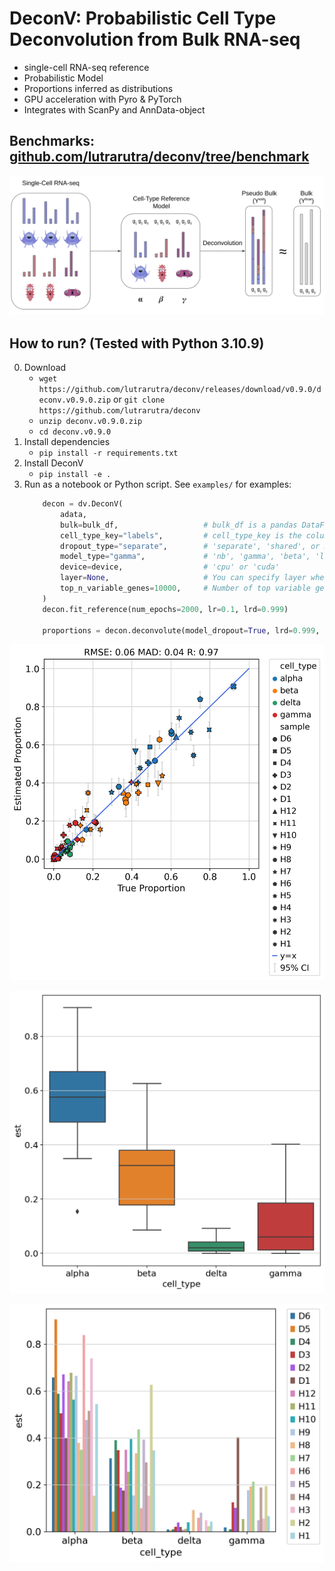 # DeconV: Probabilistic Cell Type Deconvolution from Bulk RNA-seq

- single-cell RNA-seq reference
- Probabilistic Model
- Proportions inferred as distributions
- GPU acceleration with Pyro & PyTorch
- Integrates with ScanPy and AnnData-object

## Benchmarks: [github.com/lutrarutra/deconv/tree/benchmark](https://github.com/lutrarutra/deconv/tree/benchmark) 

![](https://github.com/lutrarutra/deconv/blob/main/DeconV/figures/banner.png?raw=true)

## How to run? (Tested with Python 3.10.9)
0. Download
    - `wget https://github.com/lutrarutra/deconv/releases/download/v0.9.0/deconv.v0.9.0.zip` or `git clone https://github.com/lutrarutra/deconv`
    - `unzip deconv.v0.9.0.zip` 
    - `cd deconv.v0.9.0`
1. Install dependencies
    - `pip install -r requirements.txt`
2. Install DeconV
    - `pip install -e .`
3. Run as a notebook or Python script. See `examples/` for examples:
    ```python
        decon = dv.DeconV(
            adata,
            bulk=bulk_df,                   # bulk_df is a pandas DataFrame with genes as columns and samples as rows
            cell_type_key="labels",         # cell_type_key is the column key in adata.obs that holds the cell type annotations 
            dropout_type="separate",        # 'separate', 'shared', or None
            model_type="gamma",             # 'nb', 'gamma', 'beta', 'lognormal', or 'static'    
            device=device,                  # 'cpu' or 'cuda'
            layer=None,                     # You can specify layer where raw counts are stored. None denotes adata.X.
            top_n_variable_genes=10000,     # Number of top variable genes to use, None to use all
        )
        decon.fit_reference(num_epochs=2000, lr=0.1, lrd=0.999)

        proportions = decon.deconvolute(model_dropout=True, lrd=0.999, lr=0.1, num_epochs=1000)
    ```


![](https://github.com/lutrarutra/deconv/blob/main/DeconV/figures/xin_xy.png?raw=true)

![](https://github.com/lutrarutra/deconv/blob/main/DeconV/figures/xin_boxes.png?raw=true)

![](https://github.com/lutrarutra/deconv/blob/main/DeconV/figures/xin_bars.png?raw=true)
